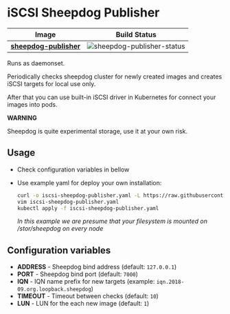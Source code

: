 # iSCSI Sheepdog Publisher

| Image                    | Build Status                 |
|--------------------------|------------------------------|
| **[sheepdog-publisher]** | ![sheepdog-publisher-status] |

[sheepdog-publisher]: sheepdog-publisher
[sheepdog-publisher-status]: https://img.shields.io/docker/build/kvaps/sheepdog-publisher.svg

Runs as daemonset.

Periodically checks sheepdog cluster for newly created images and creates iSCSI targets
for local use only.

After that you can use built-in iSCSI driver in Kubernetes for connect your images into pods.

**WARNING**

Sheepdog is quite experimental storage, use it at your own risk.


## Usage

* Check configuration variables in bellow

* Use example yaml for deploy your own installation:

  ```bash
  curl -o iscsi-sheepdog-publisher.yaml -L https://raw.githubusercontent.com/kvaps/kube-iscsi-loop/master/iscsi-sheepdog-publisher/iscsi-sheepdog-publisher.yaml
  vim iscsi-sheepdog-publisher.yaml
  kubectl apply -f iscsi-sheepdog-publisher.yaml
  ```
  
  *In this example we are presume that your filesystem is mounted on /stor/sheepdog on every node*

## Configuration variables

* **ADDRESS** - Sheepdog bind address (default: `127.0.0.1`)
* **PORT** - Sheepdog bind port (default: `7000`)
* **IQN** - IQN name prefix for new targets (example: `iqn.2018-09.org.loopback.sheepdog`)
* **TIMEOUT** - Timeout between checks (default: `10`)
* **LUN** - LUN for the each new image (default: `1`)
